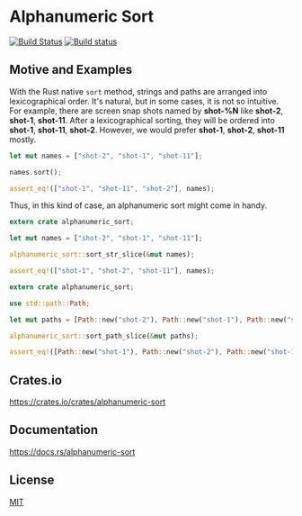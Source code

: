 Alphanumeric Sort
====================

[![Build Status](https://travis-ci.org/magiclen/alphanumeric-sort.svg?branch=master)](https://travis-ci.org/magiclen/alphanumeric-sort)
[![Build status](https://ci.appveyor.com/api/projects/status/rpl57gugi6eojwms/branch/master?svg=true)](https://ci.appveyor.com/project/magiclen/alphanumeric-sort/branch/master)

## Motive and Examples

With the Rust native `sort` method, strings and paths are arranged into lexicographical order. It's natural, but in some cases, it is not so intuitive. For example, there are screen snap shots named by **shot-%N** like **shot-2**, **shot-1**, **shot-11**. After a lexicographical sorting, they will be ordered into **shot-1**, **shot-11**, **shot-2**. However, we would prefer **shot-1**, **shot-2**, **shot-11** mostly.

```rust
let mut names = ["shot-2", "shot-1", "shot-11"];

names.sort();

assert_eq!(["shot-1", "shot-11", "shot-2"], names);
```

Thus, in this kind of case, an alphanumeric sort might come in handy.

```rust
extern crate alphanumeric_sort;

let mut names = ["shot-2", "shot-1", "shot-11"];

alphanumeric_sort::sort_str_slice(&mut names);

assert_eq!(["shot-1", "shot-2", "shot-11"], names);
```

```rust
extern crate alphanumeric_sort;

use std::path::Path;

let mut paths = [Path::new("shot-2"), Path::new("shot-1"), Path::new("shot-11")];

alphanumeric_sort::sort_path_slice(&mut paths);

assert_eq!([Path::new("shot-1"), Path::new("shot-2"), Path::new("shot-11")], paths);
```

## Crates.io

https://crates.io/crates/alphanumeric-sort

## Documentation

https://docs.rs/alphanumeric-sort

## License

[MIT](LICENSE)